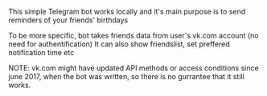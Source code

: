 This simple Telegram bot works locally and it's main purpose is to send reminders of your friends' birthdays 

To be more specific, bot takes friends data from user's vk.com account (no need for authentification)
It can also show friendslist, set preffered notification time etc

NOTE: vk.com might have updated API methods or access conditions since june 2017, when the bot was written, so there is no gurrantee that it still works.
